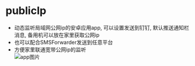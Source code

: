 # publicIp
- 动态监听局域网公网ip的安卓应用app, 可以设置发送到钉钉, 默认推送通知栏消息, 备用机可以放在家里获取公网ip  
- 也可以配合SMSForwarder发送到任意平台  
- 方便家里联通宽带公网ip的监听  
![app图片](https://gcore.jsdelivr.net/gh/dhjz/publicIp/app.jpg)
